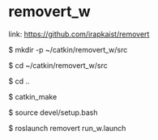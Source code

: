 # removert_w

link:  https://github.com/irapkaist/removert

$ mkdir -p ~/catkin/removert_w/src	

$ cd ~/catkin/removert_w/src	

$ cd ..	

$ catkin_make	

$ source devel/setup.bash	

$ roslaunch removert run_w.launch 	
